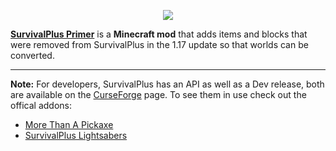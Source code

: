 <p align="center"><img src="https://coolsimulations.net/wp-content/uploads/2021/07/survivalplus_primer_logo_HD.png"></p>

**[SurvivalPlus Primer](https://www.curseforge.com/minecraft/mc-mods/survivalplus-primer-fabric)** is a **Minecraft mod** that adds items and blocks that were removed from SurvivalPlus in the 1.17 update so that worlds can be converted.

-----------------

**Note:** For developers, SurvivalPlus has an API as well as a Dev release, both are available on the [CurseForge](https://www.curseforge.com/minecraft/mc-mods/survivalplus-fabric) page.
To see them in use check out the offical addons:
 * [More Than A Pickaxe](https://www.curseforge.com/minecraft/mc-mods/more-than-a-pickaxe-fabric)
 * [SurvivalPlus Lightsabers](https://www.curseforge.com/minecraft/mc-mods/survivalplus-lightsabers-fabric)